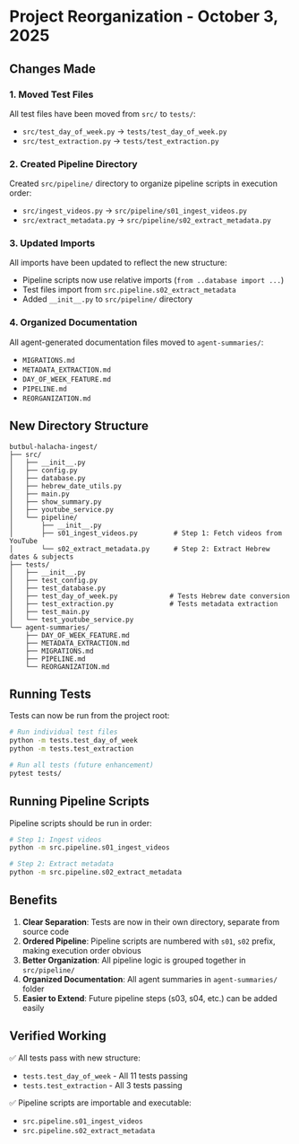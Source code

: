 # Project Reorganization - October 3, 2025

## Changes Made

### 1. Moved Test Files
All test files have been moved from `src/` to `tests/`:
- `src/test_day_of_week.py` → `tests/test_day_of_week.py`
- `src/test_extraction.py` → `tests/test_extraction.py`

### 2. Created Pipeline Directory
Created `src/pipeline/` directory to organize pipeline scripts in execution order:
- `src/ingest_videos.py` → `src/pipeline/s01_ingest_videos.py`
- `src/extract_metadata.py` → `src/pipeline/s02_extract_metadata.py`

### 3. Updated Imports
All imports have been updated to reflect the new structure:
- Pipeline scripts now use relative imports (`from ..database import ...`)
- Test files import from `src.pipeline.s02_extract_metadata`
- Added `__init__.py` to `src/pipeline/` directory

### 4. Organized Documentation
All agent-generated documentation files moved to `agent-summaries/`:
- `MIGRATIONS.md`
- `METADATA_EXTRACTION.md`
- `DAY_OF_WEEK_FEATURE.md`
- `PIPELINE.md`
- `REORGANIZATION.md`

## New Directory Structure

```
butbul-halacha-ingest/
├── src/
│   ├── __init__.py
│   ├── config.py
│   ├── database.py
│   ├── hebrew_date_utils.py
│   ├── main.py
│   ├── show_summary.py
│   ├── youtube_service.py
│   └── pipeline/
│       ├── __init__.py
│       ├── s01_ingest_videos.py         # Step 1: Fetch videos from YouTube
│       └── s02_extract_metadata.py      # Step 2: Extract Hebrew dates & subjects
├── tests/
│   ├── __init__.py
│   ├── test_config.py
│   ├── test_database.py
│   ├── test_day_of_week.py             # Tests Hebrew date conversion
│   ├── test_extraction.py              # Tests metadata extraction
│   ├── test_main.py
│   └── test_youtube_service.py
└── agent-summaries/
    ├── DAY_OF_WEEK_FEATURE.md
    ├── METADATA_EXTRACTION.md
    ├── MIGRATIONS.md
    ├── PIPELINE.md
    └── REORGANIZATION.md
```

## Running Tests

Tests can now be run from the project root:

```bash
# Run individual test files
python -m tests.test_day_of_week
python -m tests.test_extraction

# Run all tests (future enhancement)
pytest tests/
```

## Running Pipeline Scripts

Pipeline scripts should be run in order:

```bash
# Step 1: Ingest videos
python -m src.pipeline.s01_ingest_videos

# Step 2: Extract metadata
python -m src.pipeline.s02_extract_metadata
```

## Benefits

1. **Clear Separation**: Tests are now in their own directory, separate from source code
2. **Ordered Pipeline**: Pipeline scripts are numbered with `s01`, `s02` prefix, making execution order obvious
3. **Better Organization**: All pipeline logic is grouped together in `src/pipeline/`
4. **Organized Documentation**: All agent summaries in `agent-summaries/` folder
5. **Easier to Extend**: Future pipeline steps (s03, s04, etc.) can be added easily

## Verified Working

✅ All tests pass with new structure:
- `tests.test_day_of_week` - All 11 tests passing
- `tests.test_extraction` - All 3 tests passing

✅ Pipeline scripts are importable and executable:
- `src.pipeline.s01_ingest_videos`
- `src.pipeline.s02_extract_metadata`
